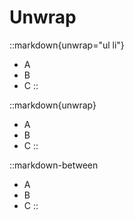 # Unwrap

::markdown{unwrap="ul li"}
- A
- B
- C
::

::markdown{unwrap}
- A
- B
- C
::

::markdown-between
- A
- B
- C
::
